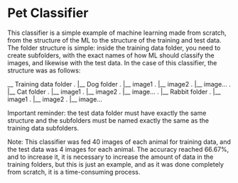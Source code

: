 # Pet Classifier

This classifier is a simple example of machine learning made from scratch, from the structure of the ML to the structure of the training and test data. 
The folder structure is simple: inside the training data folder, you need to create subfolders, with the exact names of how ML should classify the images, and likewise with the test data. In the case of this classifier, the structure was as follows: 

__ Training data folder 
.  |__ Dog folder
.      |__ image1
.      |__ image2
.      |__ image...
.  |__ Cat folder
.      |__ image1
.      |__ image2
.      |__ image...
.  |__ Rabbit folder
.      |__ image1
.      |__ image2
.      |__ image...

Important reminder: the test data folder must have exactly the same structure and the subfolders must be named exactly the same as the training data subfolders. 

Note: This classifier was fed 40 images of each animal for training data, and the test data was 4 images for each animal. The accuracy reached 66.67%, and to increase it, it is necessary to increase the amount of data in the training folders, but this is just an example, and as it was done completely from scratch, it is a time-consuming process.
